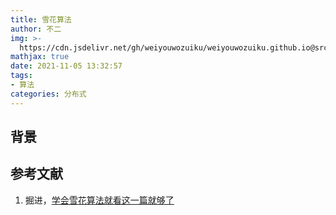 ```yaml
---
title: 雪花算法
author: 不二
img: >-
  https://cdn.jsdelivr.net/gh/weiyouwozuiku/weiyouwozuiku.github.io@src/source/_posts/PageImg/分布式/雪花算法.jpg
mathjax: true
date: 2021-11-05 13:32:57
tags: 
- 算法
categories: 分布式
---
```

## 背景

## 参考文献

1. 掘进，[学会雪花算法就看这一篇就够了](https://segmentfault.com/a/1190000024499175)